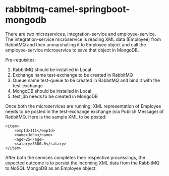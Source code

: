 # rabbitmq-camel-springboot-mongodb
There are two microservices, integration-service and employee-service. The integration-service microservice is reading XML data (Employee) from RabbitMQ and then unmarshalling it to Employee object and call the employee-service microservice to save that object in MongoDB.

Pre-requisites:
1) RabbitMQ should be installed in Local
2) Exchange name test-exchange to be created in RabbitMQ
3) Queue name test-queue to be created in RabbitMQ and bind it with the test-exchange
4) MongoDB should be installed in Local
5) test_db needs to be created in MongoDB

Once both the microservices are running, XML representation of Employee needs to be posted in the test-exchange exchange (via Publish Message) of RabbitMQ. Here is the sample XML to be posted:
    
    <item>
        <empId>111</empId>
        <name>John</name>
        <age>25</age>
        <salary>8500.0</salary>
    </item>
    
After both the services completes their respective processings, the expected outcome is to persist the incoming XML data from the RabbitMQ to NoSQL MongoDB as an Employee object.
